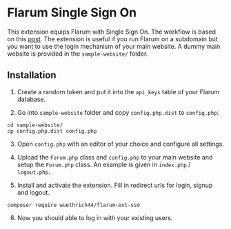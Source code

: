 # Flarum Single Sign On

This extension equips Flarum with Single Sign On. The workflow is based on this 
[post](https://discuss.flarum.org/d/2808-how-i-implemented-cross-authentication-with-flarum).
The extension is useful if you run Flarum on a subdomain but you want to use the login mechanism 
of your main website. A dummy main website is provided in the `sample-website/` folder.

## Installation

1. Create a random token and put it into the `api_keys` table of your Flarum database.

2. Go into `sample-website` folder and copy `config.php.dist` to `config.php`:
  ```
  cd sample-website/
  cp config.php.dist config.php
  ```
3. Open `config.php` with an editor of your choice and configure all settings.

4. Upload the `Forum.php` class and `config.php` to your main website and setup the `Forum.php` class. An example is given in `index.php` / `logout.php`.

5. Install and activate the extension. Fill in redirect urls for login, signup and logout.
  ```
  composer require wuethrich44/flarum-ext-sso
  ```
6. Now you should able to log in with your existing users.
